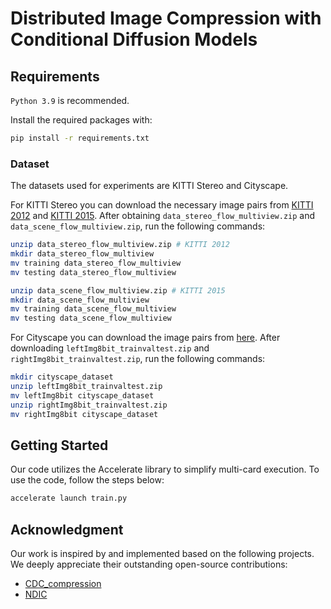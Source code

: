 # Distributed Image Compression with Conditional Diffusion Models
## Requirements
`Python 3.9` is recommended.

Install the required packages with:
```bash
pip install -r requirements.txt
```

### Dataset
The datasets used for experiments are KITTI Stereo and Cityscape.

For KITTI Stereo you can download the necessary image pairs from [KITTI 2012](http://www.cvlibs.net/download.php?file=data_stereo_flow_multiview.zip) and [KITTI 2015](http://www.cvlibs.net/download.php?file=data_scene_flow_multiview.zip). After obtaining `data_stereo_flow_multiview.zip` and `data_scene_flow_multiview.zip`, run the following commands:
```bash
unzip data_stereo_flow_multiview.zip # KITTI 2012
mkdir data_stereo_flow_multiview
mv training data_stereo_flow_multiview
mv testing data_stereo_flow_multiview

unzip data_scene_flow_multiview.zip # KITTI 2015
mkdir data_scene_flow_multiview
mv training data_scene_flow_multiview
mv testing data_scene_flow_multiview
```

For Cityscape you can download the image pairs from [here](https://www.cityscapes-dataset.com/downloads/). After downloading `leftImg8bit_trainvaltest.zip` and `rightImg8bit_trainvaltest.zip`, run the following commands:
```bash
mkdir cityscape_dataset
unzip leftImg8bit_trainvaltest.zip
mv leftImg8bit cityscape_dataset
unzip rightImg8bit_trainvaltest.zip
mv rightImg8bit cityscape_dataset
```
## Getting Started

Our code utilizes the Accelerate library to simplify multi-card execution. To use the code, follow the steps below:

```bash
accelerate launch train.py
```
## Acknowledgment
Our work is inspired by and implemented based on the following projects. We deeply appreciate their outstanding open-source contributions:
- [CDC_compression](https://github.com/buggyyang/CDC_compression)
- [NDIC](https://github.com/ipc-lab/NDIC)

